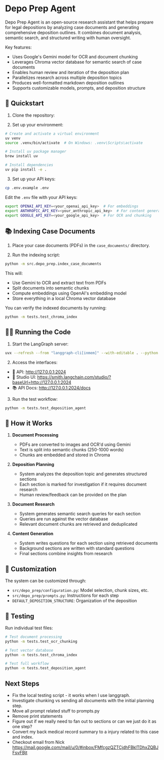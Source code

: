 # Depo Prep Agent

Depo Prep Agent is an open-source research assistant that helps prepare for legal depositions by analyzing case documents and generating comprehensive deposition outlines. It combines document analysis, semantic search, and structured writing with human oversight.

Key features:
- Uses Google's Gemini model for OCR and document chunking
- Leverages Chroma vector database for semantic search of case documents
- Enables human review and iteration of the deposition plan
- Parallelizes research across multiple deposition topics
- Produces well-formatted markdown deposition outlines
- Supports customizable models, prompts, and deposition structure

## 🚀 Quickstart

1. Clone the repository:


2. Set up your environment:
```bash
# Create and activate a virtual environment
uv venv 
source .venv/bin/activate  # On Windows: .venv\Scripts\activate

# Install uv package manager
brew install uv

# Install dependencies
uv pip install -e .
```

3. Set up your API keys:
```bash
cp .env.example .env
```

Edit the `.env` file with your API keys:
```bash
export OPENAI_API_KEY=<your_openai_api_key>  # For embeddings
export ANTHROPIC_API_KEY=<your_anthropic_api_key>  # For content generation
export GOOGLE_API_KEY=<your_google_api_key>  # For OCR and chunking
```

## 📚 Indexing Case Documents

1. Place your case documents (PDFs) in the `case_documents/` directory.

2. Run the indexing script:
```bash
python -m src.depo_prep.index_case_documents
```

This will:
- Use Gemini to OCR and extract text from PDFs
- Split documents into semantic chunks
- Compute embeddings using OpenAI's embedding model
- Store everything in a local Chroma vector database

You can verify the indexed documents by running:
```bash
python -m tests.test_chroma_index
```

## 🏃‍♂️ Running the Code

1. Start the LangGraph server:
```bash
uvx --refresh --from "langgraph-cli[inmem]" --with-editable . --python 3.11 langgraph dev --host 0.0.0.0 --port 2024
```

2. Access the interfaces:
- 🚀 API: http://127.0.0.1:2024
- 🎨 Studio UI: https://smith.langchain.com/studio/?baseUrl=http://127.0.0.1:2024
- 📚 API Docs: http://127.0.0.1:2024/docs

3. Run the test workflow:
```bash
python -m tests.test_deposition_agent
```

## 📖 How it Works

1. **Document Processing**
   - PDFs are converted to images and OCR'd using Gemini
   - Text is split into semantic chunks (250-1000 words)
   - Chunks are embedded and stored in Chroma

2. **Deposition Planning**
   - System analyzes the deposition topic and generates structured sections
   - Each section is marked for investigation if it requires document research
   - Human review/feedback can be provided on the plan

3. **Document Research**
   - System generates semantic search queries for each section
   - Queries are run against the vector database
   - Relevant document chunks are retrieved and deduplicated

4. **Content Generation**
   - System writes questions for each section using retrieved documents
   - Background sections are written with standard questions
   - Final sections combine insights from research

## 🔧 Customization

The system can be customized through:
- `src/depo_prep/configuration.py`: Model selection, chunk sizes, etc.
- `src/depo_prep/prompts.py`: Instructions for each step
- `DEFAULT_DEPOSITION_STRUCTURE`: Organization of the deposition

## 🧪 Testing

Run individual test files:
```bash
# Test document processing
python -m tests.test_ocr_chunking

# Test vector database
python -m tests.test_chroma_index

# Test full workflow
python -m tests.test_deposition_agent
```



## Next Steps

- Fix the local testing script - it works when I use langgraph.
- Investigate chunking vs sending all documents with the initial planning step.
- Move all prompt related stuff to prompts.py
- Remove print statements
- Figure out if we really need to fan out to sections or can we just do it as one step?
- Convert my back medical record summary to a injury related to this case and index. 
- Checkout email from Nick https://mail.google.com/mail/u/0/#inbox/FMfcgzQZTCjdhFBklTDhxZQBJFsvFBjt
